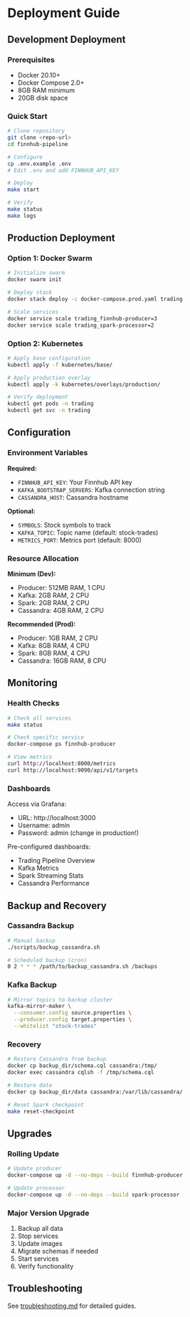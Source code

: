 # Deployment Guide

## Development Deployment

### Prerequisites
- Docker 20.10+
- Docker Compose 2.0+
- 8GB RAM minimum
- 20GB disk space

### Quick Start
```bash
# Clone repository
git clone <repo-url>
cd finnhub-pipeline

# Configure
cp .env.example .env
# Edit .env and add FINNHUB_API_KEY

# Deploy
make start

# Verify
make status
make logs
```

## Production Deployment

### Option 1: Docker Swarm

```bash
# Initialize swarm
docker swarm init

# Deploy stack
docker stack deploy -c docker-compose.prod.yaml trading

# Scale services
docker service scale trading_finnhub-producer=3
docker service scale trading_spark-processor=2
```

### Option 2: Kubernetes

```bash
# Apply base configuration
kubectl apply -f kubernetes/base/

# Apply production overlay
kubectl apply -k kubernetes/overlays/production/

# Verify deployment
kubectl get pods -n trading
kubectl get svc -n trading
```

## Configuration

### Environment Variables

**Required:**
- `FINNHUB_API_KEY`: Your Finnhub API key
- `KAFKA_BOOTSTRAP_SERVERS`: Kafka connection string
- `CASSANDRA_HOST`: Cassandra hostname

**Optional:**
- `SYMBOLS`: Stock symbols to track
- `KAFKA_TOPIC`: Topic name (default: stock-trades)
- `METRICS_PORT`: Metrics port (default: 8000)

### Resource Allocation

**Minimum (Dev):**
- Producer: 512MB RAM, 1 CPU
- Kafka: 2GB RAM, 2 CPU
- Spark: 2GB RAM, 2 CPU
- Cassandra: 4GB RAM, 2 CPU

**Recommended (Prod):**
- Producer: 1GB RAM, 2 CPU
- Kafka: 8GB RAM, 4 CPU
- Spark: 8GB RAM, 4 CPU
- Cassandra: 16GB RAM, 8 CPU

## Monitoring

### Health Checks

```bash
# Check all services
make status

# Check specific service
docker-compose ps finnhub-producer

# View metrics
curl http://localhost:8000/metrics
curl http://localhost:9090/api/v1/targets
```

### Dashboards

Access via Grafana:
- URL: http://localhost:3000
- Username: admin
- Password: admin (change in production!)

Pre-configured dashboards:
- Trading Pipeline Overview
- Kafka Metrics
- Spark Streaming Stats
- Cassandra Performance

## Backup and Recovery

### Cassandra Backup

```bash
# Manual backup
./scripts/backup_cassandra.sh

# Scheduled backup (cron)
0 2 * * * /path/to/backup_cassandra.sh /backups
```

### Kafka Backup

```bash
# Mirror topics to backup cluster
kafka-mirror-maker \
  --consumer.config source.properties \
  --producer.config target.properties \
  --whitelist "stock-trades"
```

### Recovery

```bash
# Restore Cassandra from backup
docker cp backup_dir/schema.cql cassandra:/tmp/
docker exec cassandra cqlsh -f /tmp/schema.cql

# Restore data
docker cp backup_dir/data cassandra:/var/lib/cassandra/

# Reset Spark checkpoint
make reset-checkpoint
```

## Upgrades

### Rolling Update

```bash
# Update producer
docker-compose up -d --no-deps --build finnhub-producer

# Update processor
docker-compose up -d --no-deps --build spark-processor
```

### Major Version Upgrade

1. Backup all data
2. Stop services
3. Update images
4. Migrate schemas if needed
5. Start services
6. Verify functionality

## Troubleshooting

See [troubleshooting.md](troubleshooting.md) for detailed guides.